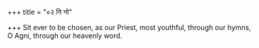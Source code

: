 +++
title = "०२ नि नो"

+++
Sit ever to be chosen, as our Priest, most youthful, through our hymns,  
     O Agni, through our heavenly word.